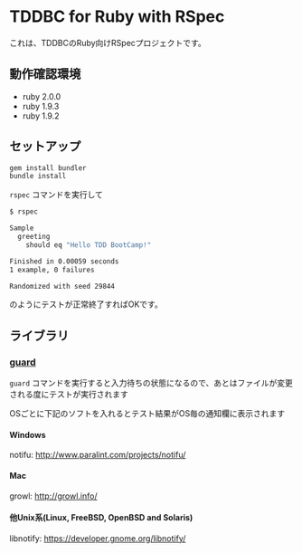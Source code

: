 TDDBC for Ruby with RSpec
====================================

これは、TDDBCのRuby向けRSpecプロジェクトです。

## 動作確認環境
* ruby 2.0.0
* ruby 1.9.3
* ruby 1.9.2

## セットアップ
```bash
gem install bundler
bundle install
```

`rspec` コマンドを実行して

```bash
$ rspec

Sample
  greeting
    should eq "Hello TDD BootCamp!"

Finished in 0.00059 seconds
1 example, 0 failures

Randomized with seed 29844
```

のようにテストが正常終了すればOKです。

## ライブラリ
### [guard](https://github.com/guard/guard)
`guard` コマンドを実行すると入力待ちの状態になるので、あとはファイルが変更される度にテストが実行されます

OSごとに下記のソフトを入れるとテスト結果がOS毎の通知欄に表示されます

#### Windows
notifu: http://www.paralint.com/projects/notifu/

#### Mac
growl: http://growl.info/

#### 他Unix系(Linux, FreeBSD, OpenBSD and Solaris)
libnotify: https://developer.gnome.org/libnotify/

